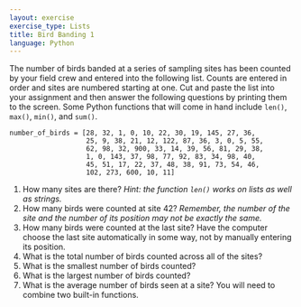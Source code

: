 ```yaml
---
layout: exercise
exercise_type: Lists
title: Bird Banding 1
language: Python
---
```


The number of birds banded at a series of sampling sites has been counted by
your field crew and entered into the following list. Counts are entered in order
and sites are numbered starting at one. Cut and paste the list into your
assignment and then answer the following questions by printing them to the
screen. Some Python functions that will come in hand include `len()`, `max()`,
`min()`, and `sum()`.

```
number_of_birds = [28, 32, 1, 0, 10, 22, 30, 19, 145, 27, 36,
                   25, 9, 38, 21, 12, 122, 87, 36, 3, 0, 5, 55,
                   62, 98, 32, 900, 33, 14, 39, 56, 81, 29, 38,
                   1, 0, 143, 37, 98, 77, 92, 83, 34, 98, 40,
                   45, 51, 17, 22, 37, 48, 38, 91, 73, 54, 46,
                   102, 273, 600, 10, 11]
```

1.  How many sites are there? *Hint: the function `len()` works on lists as
    well as strings.*
2.  How many birds were counted at site 42? *Remember, the number of the
    site and the number of its position may not be exactly the same.*
3.  How many birds were counted at the last site? Have the computer
    choose the last site automatically in some way, not by manually
    entering its position.
4.  What is the total number of birds counted across all of the sites?
5.  What is the smallest number of birds counted?
6.  What is the largest number of birds counted?
7.  What is the average number of birds seen at a site? You will need to
    combine two built-in functions.

